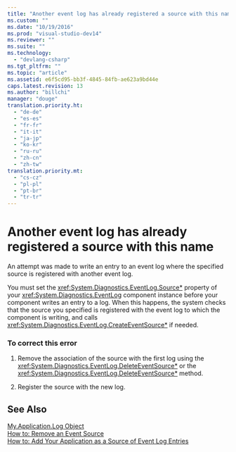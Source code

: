 ```yaml
---
title: "Another event log has already registered a source with this name | Microsoft Docs"
ms.custom: ""
ms.date: "10/19/2016"
ms.prod: "visual-studio-dev14"
ms.reviewer: ""
ms.suite: ""
ms.technology: 
  - "devlang-csharp"
ms.tgt_pltfrm: ""
ms.topic: "article"
ms.assetid: e6f5cd95-bb3f-4845-84fb-ae623a9bd44e
caps.latest.revision: 13
ms.author: "billchi"
manager: "douge"
translation.priority.ht: 
  - "de-de"
  - "es-es"
  - "fr-fr"
  - "it-it"
  - "ja-jp"
  - "ko-kr"
  - "ru-ru"
  - "zh-cn"
  - "zh-tw"
translation.priority.mt: 
  - "cs-cz"
  - "pl-pl"
  - "pt-br"
  - "tr-tr"
---
```

# Another event log has already registered a source with this name
An attempt was made to write an entry to an event log where the specified source is registered with another event log.  
  
 You must set the <xref:System.Diagnostics.EventLog.Source*> property of your <xref:System.Diagnostics.EventLog> component instance before your component writes an entry to a log. When this happens, the system checks that the source you specified is registered with the event log to which the component is writing, and calls <xref:System.Diagnostics.EventLog.CreateEventSource*> if needed.  
  
### To correct this error  
  
1.  Remove the association of the source with the first log using the <xref:System.Diagnostics.EventLog.DeleteEventSource*> or the <xref:System.Diagnostics.EventLog.DeleteEventSource*> method.  
  
2.  Register the source with the new log.  
  
## See Also  
 [My.Application.Log Object](../Topic/My.Application.Log%20Object.md)   
 [How to: Remove an Event Source](http://msdn.microsoft.com/en-us/bc66c900-4b8a-426a-b8e2-17031a20167e)   
 [How to: Add Your Application as a Source of Event Log Entries](http://msdn.microsoft.com/en-us/948ff920-a739-4e66-a191-ee951512d42c)